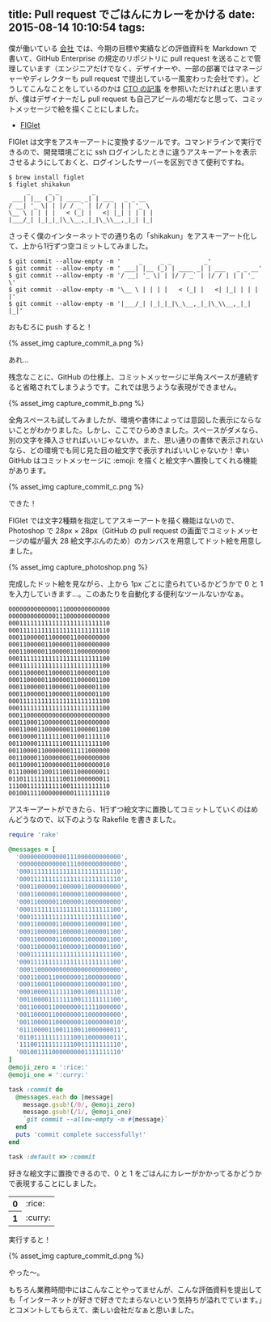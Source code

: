 title: Pull request でごはんにカレーをかける
date: 2015-08-14 10:10:54
tags:
---

僕が働いている [会社](http://pepabo.com/recruit2016/shikakun) では、今期の目標や実績などの評価資料を Markdown で書いて、GitHub Enterprise の規定のリポジトリに pull request を送ることで管理しています（エンジニアだけでなく、デザイナーや、一部の部署ではマネージャーやディレクターも pull request で提出している一風変わった会社です）。どうしてこんなことをしているのかは [CTO の記事](http://blog.kentarok.org/entry/2014/04/27/220231) を参照いただければと思いますが、僕はデザイナーだし pull request も自己アピールの場だなと思って、コミットメッセージで絵を描くことにしました。

* [FIGlet](http://www.figlet.org/)

FIGlet は文字をアスキーアートに変換するツールです。コマンドラインで実行できるので、開発環境ごとに ssh ログインしたときに違うアスキーアートを表示させるようにしておくと、ログインしたサーバーを区別できて便利ですね。

```text
$ brew install figlet
$ figlet shikakun
     _     _ _         _
 ___| |__ (_) | ____ _| | ___   _ _ __
/ __| '_ \| | |/ / _` | |/ / | | | '_ \
\__ \ | | | |   < (_| |   <| |_| | | | |
|___/_| |_|_|_|\_\__,_|_|\_\\__,_|_| |_|
```

さっそく僕のインターネットでの通り名の「shikakun」をアスキーアート化して、上から1行ずつ空コミットしてみました。

```text
$ git commit --allow-empty -m '     _     _ _         _'
$ git commit --allow-empty -m ' ___| |__ (_) | ____ _| | ___   _ _ __'
$ git commit --allow-empty -m '/ __| '_ \| | |/ / _` | |/ / | | | '_ \'
$ git commit --allow-empty -m '\__ \ | | | |   < (_| |   <| |_| | | | |'
$ git commit --allow-empty -m '|___/_| |_|_|_|\_\__,_|_|\_\\__,_|_| |_|'
```

おもむろに push すると！

{% asset_img capture_commit_a.png %}

あれ…

残念なことに、GitHub の仕様上、コミットメッセージに半角スペースが連続すると省略されてしまうようです。これでは思うような表現ができません。

{% asset_img capture_commit_b.png %}

全角スペースも試してみましたが、環境や書体によっては意図した表示にならないことがわかりました。しかし、ここでひらめきました。スペースがダメなら、別の文字を挿入させればいいじゃないか。また、思い通りの書体で表示されないなら、どの環境でも同じ見た目の絵文字で表示すればいいじゃないか！幸い GitHub はコミットメッセージに :emoji: を描くと絵文字へ置換してくれる機能があります。

{% asset_img capture_commit_c.png %}

できた！

FIGlet では文字2種類を指定してアスキーアートを描く機能はないので、Photoshop で 28px × 28px（GitHub の pull request の画面でコミットメッセージの幅が最大 28 絵文字ぶんのため）のカンバスを用意してドット絵を用意しました。

{% asset_img capture_photoshop.png %}

完成したドット絵を見ながら、上から 1px ごとに塗られているかどうかで 0 と 1 を入力していきます…。このあたりを自動化する便利なツールないかなぁ。

```text
0000000000000111000000000000
0000000000000111000000000000
0001111111111111111111111110
0001111111111111111111111110
0001100000110000011000000000
0001100000110000011000000000
0001100000110000011000000000
0001111111111111111111111100
0001111111111111111111111100
0001100000110000011000001100
0001100000110000011000001100
0001100000110000011000001100
0001100000110000011000001100
0001111111111111111111111100
0001111111111111111111111100
0001100000000000000000000000
0001100011000000011000000000
0001100011000000011000001100
0001000011111110011001111110
0011000011111110011111111100
0011000011000000011111000000
0011000011000000011000000000
0011000011000000011000000010
0111000011001110011000000011
0110111111111110011000000011
1110011111111110011111111110
0010011110000000001111111110
```

アスキーアートができたら、1行ずつ絵文字に置換してコミットしていくのはめんどうなので、以下のような Rakefile を書きました。

```ruby
require 'rake'

@messages = [
  '0000000000000111000000000000',
  '0000000000000111000000000000',
  '0001111111111111111111111110',
  '0001111111111111111111111110',
  '0001100000110000011000000000',
  '0001100000110000011000000000',
  '0001100000110000011000000000',
  '0001111111111111111111111100',
  '0001111111111111111111111100',
  '0001100000110000011000001100',
  '0001100000110000011000001100',
  '0001100000110000011000001100',
  '0001100000110000011000001100',
  '0001111111111111111111111100',
  '0001111111111111111111111100',
  '0001100000000000000000000000',
  '0001100011000000011000000000',
  '0001100011000000011000001100',
  '0001000011111110011001111110',
  '0011000011111110011111111100',
  '0011000011000000011111000000',
  '0011000011000000011000000000',
  '0011000011000000011000000010',
  '0111000011001110011000000011',
  '0110111111111110011000000011',
  '1110011111111110011111111110',
  '0010011110000000001111111110'
]
@emoji_zero = ':rice:'
@emoji_one = ':curry:'

task :commit do
  @messages.each do |message|
    message.gsub!(/0/, @emoji_zero)
    message.gsub!(/1/, @emoji_one)
    `git commit --allow-empty -m #{message}`
  end
  puts 'commit complete successfully!'
end

task :default => :commit
```

好きな絵文字に置換できるので、0 と 1 をごはんにカレーがかかってるかどうかで表現することにしました。

<table><tr><th>0</th><td>:rice:</td></tr><tr><th>1</th><td>:curry:</td></tr></table>

実行すると！

{% asset_img capture_commit_d.png %}

やった〜。

もちろん業務時間中にはこんなことやってませんが、こんな評価資料を提出しても「インターネットが好きで好きでたまらないという気持ちが溢れでています。」とコメントしてもらえて、楽しい会社だなぁと思いました。
